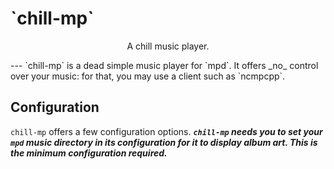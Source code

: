 <p align="center"><h1>`chill-mp`</h1></p>
<p align="center">A chill music player.</p>
---
`chill-mp` is a dead simple music player for `mpd`. It offers _no_ control over your music: for that, you may use a client such as `ncmpcpp`.

## Configuration
`chill-mp` offers a few configuration options. **_`chill-mp` needs you to set your `mpd` music directory in its configuration for it to display album art. This is the minimum configuration required._**

